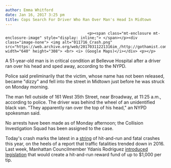 ```yaml
---
author: Emma Whitford
date: Jan 16, 2017 3:25 pm
title: Cops Search For Driver Who Ran Over Man's Head In Midtown
---
```


	
										<p><span class="mt-enclosure mt-enclosure-image" style="display: inline;"> </span></p><div class="image-none"> <img alt="011716_Crash.png" src="https://web.archive.org/web/20170311221316im_/http://gothamist.com/attachments/nyc_ewhitford/011716_Crash.png" width="640" height="308"> <br> <i> (Google Maps)</i></div> <p></p>

<p>A 51-year-old man is in critical condition at Bellevue Hospital after a driver ran over his head and sped away, according to the NYPD. </p>

<p>Police said preliminarily that the victim, whose name has not been released, became &quot;dizzy&quot; and fell into the street in Midtown just before he was struck on Monday morning.</p>

<p>The man fell outside of 161 West 35th Street, near Broadway, at 11:25 a.m., according to police. The driver was behind the wheel of an unidentified black van. &quot;They apparently ran over the top of his head,&quot; an NYPD spokesman said. </p>

<p>No arrests have been made as of Monday afternoon; the Collision Investigation Squad has been assigned to the case. </p>

<p>Today&apos;s crash marks the latest in a <a href="https://web.archive.org/web/20170311221316/http://gothamist.com/2017/01/11/traffic_deaths_2017_vision_zero.php">string</a> of hit-and-run and fatal crashes this year, on the heels of a report that traffic fatalities trended down in 2016. Last week, Manhattan Councilmember Ydanis Rodriguez <a href="https://web.archive.org/web/20170311221316/http://gothamist.com/2017/01/04/hit_run_reward_nyc.php">introduced legislation</a> that would create a hit-and-run reward fund of up to $1,000 per tip.</p>					
										
									
				